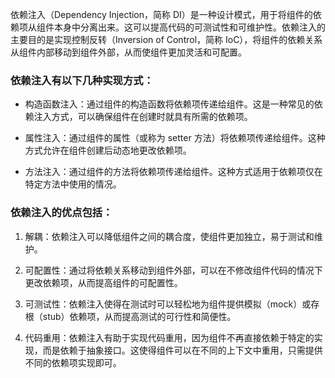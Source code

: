 依赖注入（Dependency Injection，简称 DI）是一种设计模式，用于将组件的依赖项从组件本身中分离出来。这可以提高代码的可测试性和可维护性。依赖注入的主要目的是实现控制反转（Inversion of Control，简称 IoC），将组件的依赖关系从组件内部移动到组件外部，从而使组件更加灵活和可配置。

### 依赖注入有以下几种实现方式：

- 构造函数注入：通过组件的构造函数将依赖项传递给组件。这是一种常见的依赖注入方式，可以确保组件在创建时就具有所需的依赖项。

- 属性注入：通过组件的属性（或称为 setter 方法）将依赖项传递给组件。这种方式允许在组件创建后动态地更改依赖项。

- 方法注入：通过组件的方法将依赖项传递给组件。这种方式适用于依赖项仅在特定方法中使用的情况。

### 依赖注入的优点包括：

1. 解耦：依赖注入可以降低组件之间的耦合度，使组件更加独立，易于测试和维护。

2. 可配置性：通过将依赖关系移动到组件外部，可以在不修改组件代码的情况下更改依赖项，从而提高组件的可配置性。

3. 可测试性：依赖注入使得在测试时可以轻松地为组件提供模拟（mock）或存根（stub）依赖项，从而提高测试的可行性和简便性。

4. 代码重用：依赖注入有助于实现代码重用，因为组件不再直接依赖于特定的实现，而是依赖于抽象接口。这使得组件可以在不同的上下文中重用，只需提供不同的依赖项实现即可。
